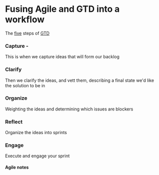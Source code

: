 # Fusing Agile and GTD into a workflow
The [five](http://gettingthingsdone.com/fivesteps/) steps of [GTD](http://gettingthingsdone.com/)

### Capture -
This is when we capture ideas that will form our backlog

### Clarify
Then we clarify the ideas, and vett them, describing a final state we'd like the solution to be in

### Organize
Weighting the ideas and determining which issues are blockers

### Reflect
Organize the ideas into sprints

### Engage
Execute and engage your sprint

#### Agile notes
